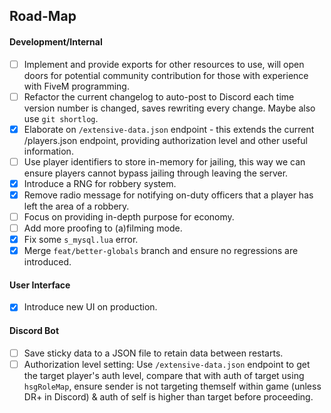 ## Road-Map

#### Development/Internal
- [ ] Implement and provide exports for other resources to use, will open doors for potential community contribution for those with experience with FiveM programming.
- [ ] Refactor the current changelog to auto-post to Discord each time version number is changed, saves rewriting every change. Maybe also use `git shortlog`.
- [x] Elaborate on `/extensive-data.json` endpoint - this extends the current /players.json endpoint, providing authorization level and other useful information.
- [ ] Use player identifiers to store in-memory for jailing, this way we can ensure players cannot bypass jailing through leaving the server.
- [x] Introduce a RNG for robbery system.
- [x] Remove radio message for notifying on-duty officers that a player has left the area of a robbery.
- [ ] Focus on providing in-depth purpose for economy.
- [ ] Add more proofing to (a)filming mode.
- [x] Fix some `s_mysql.lua` error.
- [x] Merge `feat/better-globals` branch and ensure no regressions are introduced.

#### User Interface
- [x] Introduce new UI on production.

#### Discord Bot
- [ ] Save sticky data to a JSON file to retain data between restarts.
- [ ] Authorization level setting: Use `/extensive-data.json` endpoint to get the target player's auth level, compare that with auth of target using `hsgRoleMap`, ensure sender is not targeting themself within game (unless DR+ in Discord) & auth of self is higher than target before proceeding.
